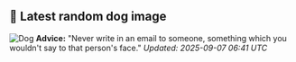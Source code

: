 ## 🐶 Latest random dog image
![Dog](https://images.dog.ceo/breeds/hound-english/n02089973_973.jpg)
**Advice:** "Never write in an email to someone, something which you wouldn't say to that person's face."
*Updated: 2025-09-07 06:41 UTC*
